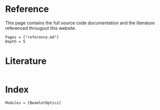 # Reference

This page contains the full source code documentation and the literature referenced througout this website.

```@contents
Pages = ["reference.md"]
Depth = 5
```

# Literature 

```@bibliography
```

# Index

```@autodocs
Modules = [BeamletOptics]
```